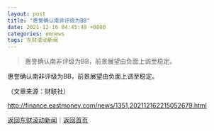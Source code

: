 ```yaml
---
layout: post
title: "惠誉确认南非评级为BB"
date: 2021-12-16 04:45:49 +0800
categories: emnews
tags: 东财滚动新闻
---
```

> 惠誉确认南非评级为BB，前景展望由负面上调至稳定。

<p>惠誉确认南非评级为BB，前景展望由负面上调至稳定。</p><p class="em_media">（文章来源：财联社）</p>

<http://finance.eastmoney.com/news/1351,202112162215052679.html>

[返回东财滚动新闻](//finews.withounder.com/emnews/)｜[返回首页](//finews.withounder.com/)